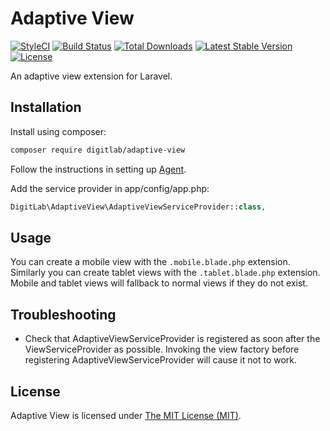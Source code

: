 # Adaptive View

[![StyleCI](https://styleci.io/repos/53059276/shield?style=flat)](https://styleci.io/repos/7548986)
[![Build Status](https://travis-ci.org/DigitLab/adaptive-view.svg)](https://travis-ci.org/laravel/framework)
[![Total Downloads](https://poser.pugx.org/digitlab/adaptive-view/downloads)](https://packagist.org/packages/digitlab/adaptive-view)
[![Latest Stable Version](https://poser.pugx.org/digitlab/adaptive-view/v/stable)](https://packagist.org/packages/digitlab/adaptive-view)
[![License](https://poser.pugx.org/digitlab/adaptive-view/license)](https://packagist.org/packages/digitlab/adaptive-view)

An adaptive view extension for Laravel.

## Installation

Install using composer:

```bash
composer require digitlab/adaptive-view
```

Follow the instructions in setting up [Agent](https://github.com/jenssegers/agent).

Add the service provider in app/config/app.php:

```php
DigitLab\AdaptiveView\AdaptiveViewServiceProvider::class,
```

## Usage

You can create a mobile view with the ```.mobile.blade.php``` extension. Similarly you can create tablet views with
the ```.tablet.blade.php``` extension. Mobile and tablet views will fallback to normal views if they do not exist.

## Troubleshooting

* Check that AdaptiveViewServiceProvider is registered as soon after the ViewServiceProvider as possible. Invoking the 
  view factory before registering AdaptiveViewServiceProvider will cause it not to work.

## License

Adaptive View is licensed under [The MIT License (MIT)](LICENSE).
